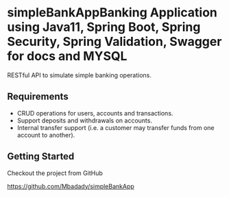 # simpleBankAppBanking Application using Java11, Spring Boot, Spring Security, Spring Validation, Swagger for docs and MYSQL

RESTful API to simulate simple banking operations.

## Requirements
* CRUD operations for users, accounts and transactions.
* Support deposits and withdrawals on accounts.
* Internal transfer support (i.e. a customer may transfer funds from one account to another).

## Getting Started

Checkout the project from GitHub

<https://github.com/Mbadady/simpleBankApp>


